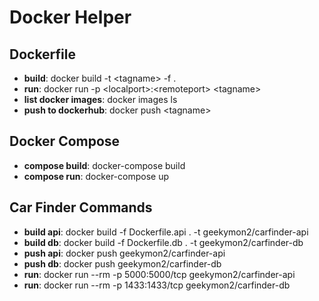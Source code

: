 # Docker Helper

## Dockerfile
* __build__: docker build -t \<tagname> -f <dockerfile> .
* __run__: docker run -p \<localport>:\<remoteport> \<tagname>
* __list docker images__: docker images ls
* __push to dockerhub__: docker push \<tagname>

## Docker Compose
* __compose build__: docker-compose build
* __compose run__: docker-compose up

## Car Finder Commands
* __build api__: docker build -f Dockerfile.api . -t geekymon2/carfinder-api
* __build db__: docker build -f Dockerfile.db . -t geekymon2/carfinder-db
* __push api__: docker push geekymon2/carfinder-api
* __push db__: docker push geekymon2/carfinder-db
* __run__: docker run --rm -p 5000:5000/tcp geekymon2/carfinder-api
* __run__: docker run --rm -p 1433:1433/tcp geekymon2/carfinder-db